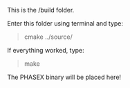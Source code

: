 This is the /build folder.

Enter this folder using terminal and type:

> cmake ../source/

If everything worked, type:

> make

The PHASEX binary will be placed here!
